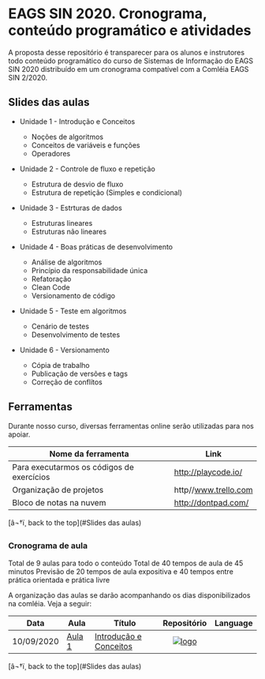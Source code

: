# EAGS SIN 2020. Cronograma, conteúdo programático e atividades

A proposta desse repositório é transparecer para os alunos e instrutores todo conteúdo programático do curso de Sistemas de Informação do EAGS SIN 2020 distribuído em um cronograma compatível com a Comléia EAGS SIN 2/2020. 

## Slides das aulas
* Unidade 1 - Introdução e Conceitos
  * Noções de algoritmos
  * Conceitos de variáveis e funções
  * Operadores
  
* Unidade 2 - Controle de fluxo e repetição   
   * Estrutura de desvio de fluxo
   * Estrutura de repetição (Simples e condicional)
   
* Unidade 3 - Estrturas de dados
   * Estruturas lineares
   * Estruturas não lineares
 
* Unidade 4 - Boas práticas de desenvolvimento
   * Análise de algoritmos
   * Princípio da responsabilidade única
   * Refatoração
   * Clean Code
   * Versionamento de código

* Unidade 5 - Teste em algoritmos
   * Cenário de testes
   * Desenvolvimento de testes
   
* Unidade 6 - Versionamento 
  * Cópia de trabalho
  * Publicação de versões e tags
  * Correção de conflítos     

## Ferramentas
Durante nosso curso, diversas ferramentas online serão utilizadas para nos apoiar. 

| Nome da ferramenta | Link 
|------------|------
| Para executarmos os códigos de exercícios | http://playcode.io/ |
| Organização de projetos | http//www.trello.com |
| Bloco de notas na nuvem | http://dontpad.com/ |

[â¬†ï¸ back to the top](#Slides das aulas)

### Cronograma de aula
Total de 9 aulas para todo o conteúdo
Total de 40 tempos de aula de 45 minutos
Previsão de 20 tempos de aula expositiva e 40 tempos entre prática orientada e prática livre

A organização das aulas se darão acompanhando os dias disponibilizados na comléia. Veja a seguir:

| Data | Aula          | Título | Repositório |  Language |
|:----:|----------------|---------------------|:----------:| :--------:|
| 10/09/2020 | [Aula 1](https://docs.google.com/presentation/d/1MoVl-hN_5S9Ap-TaRuLEStzo_LMy70a0-PIE4Q-f0m4/edit?usp=sharing) | [Introdução e Conceitos](https://speakerdeck.com/eliasnogueira/create-an-architecture-for-web-test-automation)| [![logo](http://i.imgur.com/0o48UoR.png)](https://github.com/eliasnogueira/selenium-java-bootstrap) | 
[â¬†ï¸ back to the top](#Slides das aulas)



